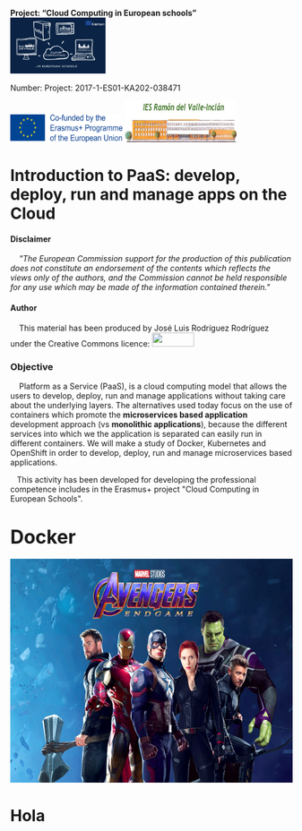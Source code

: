 **Project: “Cloud Computing in European schools”**  
<img src="/media/cloud-computing-logoproject.jpg" height="100" width="170">

 Number: Project: 2017-1-ES01-KA202-038471

<img src="/media/cofinanciadoEN.png" height="50" width="200"> <img src="/media/logoIES-Modificado.png" height="75" width="200">  




# Introduction to PaaS: develop, deploy, run and manage apps on the Cloud  



#### Disclaimer
&nbsp;&nbsp;&nbsp;  *"The European Commission support for the production of this publication does not constitute an endorsement of the contents which reflects the views only of the authors, and the Commission cannot be held responsible for any use which may be made of the information contained therein."*




#### Author

&nbsp;&nbsp;&nbsp;  This material has been produced by José Luis Rodríguez Rodríguez under the Creative Commons licence:  <img src="/img/Licencia-Tipo2.png" height="25" width="75">  




### Objective
&nbsp;&nbsp;&nbsp; Platform as a Service (PaaS), is a cloud computing model that allows the users to develop, deploy, run and manage applications without taking care about the underlying layers. The alternatives used today focus on the use of containers which promote the **microservices based application** development approach (vs **monolithic applications**), because the different services into which we the application is separated can easily run in different containers. We will make a study of Docker, Kubernetes and OpenShift in order to develop, deploy, run and manage  microservices based applications.

&nbsp;&nbsp;&nbsp;This activity has been developed for developing the professional competence includes in the Erasmus+ project "Cloud Computing in European Schools".

# <big>Docker</big>
<img src="media/p1.jpg" height="400" width="550"/>
<h1>Hola</h1>
